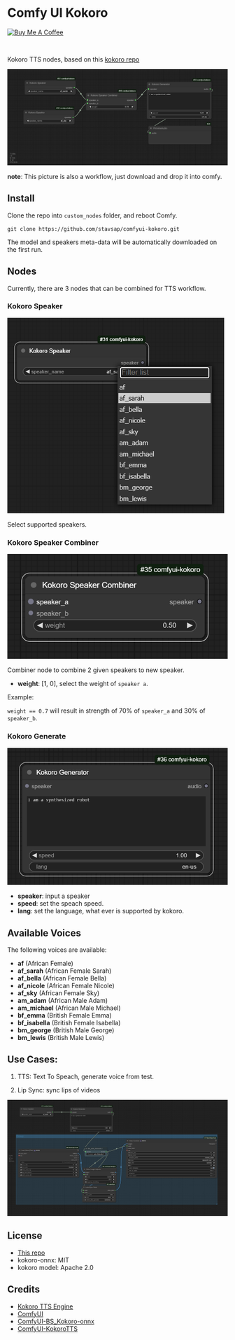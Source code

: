 # Comfy UI Kokoro

<a href="https://www.buymeacoffee.com/stavsapq" target="_blank"><img src="https://cdn.buymeacoffee.com/buttons/default-orange.png" alt="Buy Me A Coffee" height="40" width="174"></a>

<img src="https://img.shields.io/badge/v0.19-green.svg?style=for-the-badge&labelColor=gray&label=Kokoro&color=blue" alt=""/>

Kokoro TTS nodes, based on this [kokoro repo](https://github.com/thewh1teagle/kokoro-onnx)

![workflow.png](.meta/workflow.png)

**note**: This picture is also a workflow, just download and drop it into comfy.

## Install

Clone the repo into `custom_nodes` folder, and reboot Comfy.

```shell
git clone https://github.com/stavsap/comfyui-kokoro.git
```

The model and speakers meta-data will be automatically downloaded on the first run.

## Nodes

Currently, there are 3 nodes that can be combined for TTS workflow.

### Kokoro Speaker

![speaker.png](.meta/speaker.png)

Select supported speakers.

### Kokoro Speaker Combiner

![speaker_combiner.png](.meta/speaker_combiner.png)

Combiner node to combine 2 given speakers to new speaker.

- **weight**: [1, 0], select the weight of `speaker a`.

Example:

`weight == 0.7` will result in strength of 70% of `speaker_a` and 30% of `speaker_b`.


### Kokoro Generate

![generator.png](.meta/generator.png)

- **speaker**: input a speaker
- **speed**: set the speach speed.
- **lang**: set the language, what ever is supported by kokoro.


## Available Voices

The following voices are available:
- **af** (African Female)
- **af_sarah** (African Female Sarah)
- **af_bella** (African Female Bella)
- **af_nicole** (African Female Nicole)
- **af_sky** (African Female Sky)
- **am_adam** (African Male Adam)
- **am_michael** (African Male Michael)
- **bf_emma** (British Female Emma)
- **bf_isabella** (British Female Isabella)
- **bm_george** (British Male George)
- **bm_lewis** (British Male Lewis)

## Use Cases:

1. TTS: Text To Speach, generate voice from test.

2. Lip Sync: sync lips of videos

![lipsync.png](.meta/lipsync.png)

## License

- [This repo](LICENSE)
- kokoro-onnx: MIT
- kokoro model: Apache 2.0

## Credits

- [Kokoro TTS Engine](https://huggingface.co/hexgrad/Kokoro-82M)
- [ComfyUI](https://github.com/comfyanonymous/ComfyUI)
- [ComfyUI-BS_Kokoro-onnx](https://github.com/Burgstall-labs/ComfyUI-BS_Kokoro-onnx)
- [ComfyUI-KokoroTTS](https://github.com/benjiyaya/ComfyUI-KokoroTTS)
